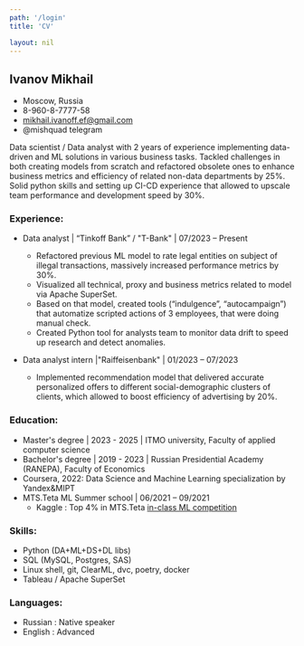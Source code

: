 ```yaml
---
path: '/login'
title: 'CV'

layout: nil
---
```

## Ivanov Mikhail


* Moscow, Russia 
* 8-960-8-7777-58 
* mikhail.ivanoff.ef@gmail.com
* @mishquad telegram

Data scientist / Data analyst with 2 years of experience implementing data-driven and ML solutions in various business tasks. Tackled challenges in both creating models from scratch and refactored obsolete ones to enhance business metrics and efficiency of related non-data departments by 25%. Solid python skills and setting up CI-CD experience that allowed to upscale team performance and development speed by 30%.


### Experience:
* Data analyst | “Tinkoff Bank” / "T-Bank" | 07/2023 – Present
  - Refactored previous ML model to rate legal entities on subject of illegal transactions, massively increased performance metrics by 30%.
  - Visualized all technical, proxy and business metrics related to model via Apache SuperSet.
  - Based on that model, created tools (“indulgence”, “autocampaign”) that automatize scripted actions of 3 employees, that were doing manual check.
  - Created Python tool for analysts team to monitor data drift to speed up research and detect anomalies.
    
* Data analyst intern |"Raiffeisenbank" | 01/2023 – 07/2023
  - Implemented recommendation model that delivered accurate personalized offers to different social-demographic clusters of clients, which allowed to boost efficiency of advertising by 20%.
    
### Education:
* Master's degree | 2023 - 2025 | ITMO university, Faculty of applied computer science
* Bachelor's degree | 2019 - 2023 | Russian Presidential Academy (RANEPA), Faculty of Economics 
* Coursera, 2022: Data Science and Machine Learning specialization by Yandex&MIPT
* MTS.Teta ML Summer school | 06/2021 – 09/2021
  - Kaggle : Top 4% in MTS.Teta [in-class ML competition](https://www.kaggle.com/c/mts-ml-summer-school/leaderboard)

### Skills:
* Python (DA+ML+DS+DL libs)
* SQL (MySQL, Postgres, SAS)
* Linux shell, git, ClearML, dvc, poetry, docker
* Tableau / Apache SuperSet

### Languages:
* Russian : Native speaker
* English : Advanced


